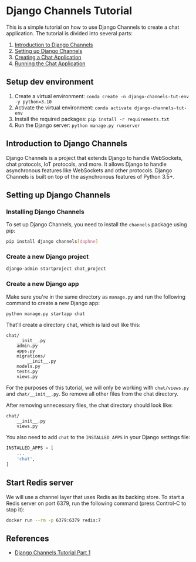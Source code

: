 # Django Channels Tutorial

This is a simple tutorial on how to use Django Channels to create a chat application. The tutorial is divided into several parts:

1. [Introduction to Django Channels](#introduction-to-django-channels)
2. [Setting up Django Channels](#setting-up-django-channels)
3. [Creating a Chat Application](#creating-a-chat-application)
4. [Running the Chat Application](#running-the-chat-application)

## Setup dev environment

1. Create a virtual environment: `conda create -n django-channels-tut-env -y python=3.10`
2. Activate the virtual environment: `conda activate django-channels-tut-env`
3. Install the required packages: `pip install -r requirements.txt`
4. Run the Django server: `python manage.py runserver`

## Introduction to Django Channels

Django Channels is a project that extends Django to handle WebSockets, chat protocols, IoT protocols, and more. It allows Django to handle asynchronous features like WebSockets and other protocols. Django Channels is built on top of the asynchronous features of Python 3.5+.

## Setting up Django Channels

### Installing Django Channels

To set up Django Channels, you need to install the `channels` package using pip:

```bash
pip install django channels[daphne]
```

### Create a new Django project

```bash
django-admin startproject chat_project
```

### Create a new Django app

Make sure you're in the same directory as `manage.py` and run the following command to create a new Django app:

```bash
python manage.py startapp chat
```

That’ll create a directory chat, which is laid out like this:

```text
chat/
    __init__.py
    admin.py
    apps.py
    migrations/
        __init__.py
    models.py
    tests.py
    views.py
```

For the purposes of this tutorial, we will only be working with `chat/views.py` and `chat/__init__.py`. So remove all other files from the chat directory.

After removing unnecessary files, the chat directory should look like:

```text
chat/
    __init__.py
    views.py
```

You also need to add `chat` to the `INSTALLED_APPS` in your Django settings file:

```python
INSTALLED_APPS = [
    ...
    'chat',
]
```

## Start Redis server

We will use a channel layer that uses Redis as its backing store. To start a Redis server on port 6379, run the following command (press Control-C to stop it):

```bash
docker run --rm -p 6379:6379 redis:7
```

## References

- [Django Channels Tutorial Part 1](https://channels.readthedocs.io/en/latest/tutorial/part_1.html)
